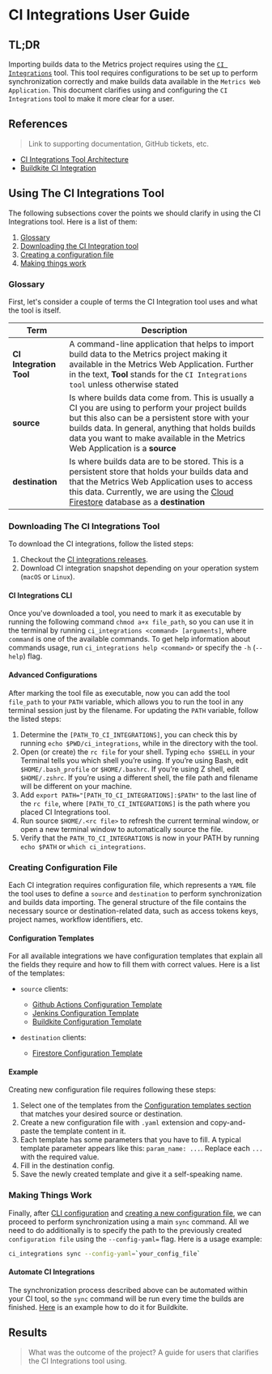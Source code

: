 # CI Integrations User Guide

## TL;DR

Importing builds data to the Metrics project requires using the [`CI Integrations`](https://github.com/platform-platform/monorepo/tree/ci_integrations-snapshot/metrics/ci_integrations) tool. 
This tool requires configurations to be set up to perform synchronization correctly and make builds data available in the `Metrics Web Application`. 
This document clarifies using and configuring the `CI Integrations` tool to make it more clear for a user.

## References
> Link to supporting documentation, GitHub tickets, etc.
* [CI Integrations Tool Architecture](https://github.com/platform-platform/monorepo/blob/master/metrics/ci_integrations/docs/01_ci_integration_module_architecture.md)
* [Buildkite CI Integration](https://github.com/platform-platform/monorepo/blob/master/docs/17_buildkite_ci_integration.md)

## Using The CI Integrations Tool

The following subsections cover the points we should clarify in using the CI Integrations tool. Here is a list of them:
1. [Glossary](#glossary)
2. [Downloading the CI Integration tool](#downloading-the-ci-integrations-tool)
3. [Creating a configuration file](#creating-configuration-file)
4. [Making things work](#making-things-work)

### Glossary

First, let's consider a couple of terms the CI Integration tool uses and what the tool is itself. 

| Term | Description |
| --- | --- |
| **CI Integration Tool** | A command-line application that helps to import build data to the Metrics project making it available in the Metrics Web Application. Further in the text, **Tool** stands for the `CI Integrations tool` unless otherwise stated |
| **source** | Is where builds data come from. This is usually a CI you are using to perform your project builds but this also can be a persistent store with your builds data. In general, anything that holds builds data you want to make available in the Metrics Web Application is a **source** |
| **destination** | Is where builds data are to be stored. This is a persistent store that holds your builds data and that the Metrics Web Application uses to access this data. Currently, we are using the [Cloud Firestore](https://firebase.google.com/docs/firestore) database as a **destination** |

### Downloading The CI Integrations Tool

To download the CI integrations, follow the listed steps:
1. Checkout the [CI integrations releases](https://github.com/platform-platform/monorepo/releases/tag/ci_integrations-snapshot).
2. Download CI integration snapshot depending on your operation system (`macOS` or `Linux`).

#### CI Integrations CLI

Once you've downloaded a tool, you need to mark it as executable by running the following command `chmod a+x file_path`, so you can use it in the terminal by running `ci_integrations <command> [arguments]`, where `command` is one of the available commands.
To get help information about commands usage, run `ci_integrations help <command>` or specify the `-h` (`--help`) flag.

#### Advanced Configurations

After marking the tool file as executable, now you can add the tool `file_path` to your `PATH` variable, which allows you to run the tool in any terminal session just by the filename.
For updating the `PATH` variable, follow the listed steps:

1. Determine the `[PATH_TO_CI_INTEGRATIONS]`, you can check this by running `echo $PWD/ci_integrations`, while in the directory with the tool.
2. Open (or create) the `rc file` for your shell. Typing `echo $SHELL` in your Terminal tells you which shell you’re using. If you’re using Bash, edit `$HOME/.bash_profile` or `$HOME/.bashrc`. If you’re using Z shell, edit `$HOME/.zshrc`. If you’re using a different shell, the file path and filename will be different on your machine.
3. Add `export PATH="[PATH_TO_CI_INTEGRATIONS]:$PATH"` to the last line of the `rc file`, where `[PATH_TO_CI_INTEGRATIONS]` is the path where you placed CI Integrations tool.
4. Run source `$HOME/.<rc file>` to refresh the current terminal window, or open a new terminal window to automatically source the file.
5. Verify that the `PATH_TO_CI_INTEGRATIONS` is now in your PATH by running `echo $PATH` or `which ci_integrations`.

### Creating Configuration File

Each CI integration requires configuration file, which represents a `YAML` file the tool uses to define a `source` and `destination` to perform synchronization and builds data importing.
The general structure of the file contains the necessary source or destination-related data, such as access tokens keys, project names, workflow identifiers, etc.

#### Configuration Templates

For all available integrations we have configuration templates that explain all the fields they require and how to fill them with correct values.
Here is a list of the templates: 
- `source` clients:
    * [Github Actions Configuration Template](https://github.com/platform-platform/monorepo/raw/ci_user_guide_design/metrics/ci_integrations/docs/source/github_actions/config/configuration_template.yaml)
    * [Jenkins Configuration Template](https://github.com/platform-platform/monorepo/raw/ci_user_guide_design/metrics/ci_integrations/docs/source/jenkins/config/configuration_template.yaml)
    * [Buildkite Configuration Template](https://github.com/platform-platform/monorepo/raw/ci_user_guide_design/metrics/ci_integrations/docs/source/buildkite/config/configuration_template.yaml)

- `destination` clients:
    * [Firestore Configuration Template](https://github.com/platform-platform/monorepo/raw/ci_user_guide_design/metrics/ci_integrations/docs/destination/firestore/config/configuration_template.yaml)

#### Example

Creating new configuration file requires following these steps:
1. Select one of the templates from the [Configuration templates section](#configuration-templates) that matches your desired source or destination.
2. Create a new configuration file with `.yaml` extension and copy-and-paste the template content in it.
3. Each template has some parameters that you have to fill. A typical template parameter appears like this: `param_name: ...`. Replace each `...` with the required value.
4. Fill in the destination config.
5. Save the newly created template and give it a self-speaking name.

### Making Things Work

Finally, after [CLI configuration](#ci-integrations-cli) and [creating a new configuration file](#creating-configuration-file), we can proceed to perform synchronization using a main `sync` command.
All we need to do additionally is to specify the path to the previously created `configuration file` using the `--config-yaml=` flag.
Here is a usage example:

```bash
ci_integrations sync --config-yaml=`your_config_file`
```

#### Automate CI Integrations

The synchronization process described above can be automated within your CI tool, so the `sync` command will be run every time the builds are finished.
[Here](https://github.com/platform-platform/monorepo/blob/master/docs/17_buildkite_ci_integration.md) is an example how to do it for Buildkite.

## Results
> What was the outcome of the project?
A guide for users that clarifies the CI Integrations tool using.
